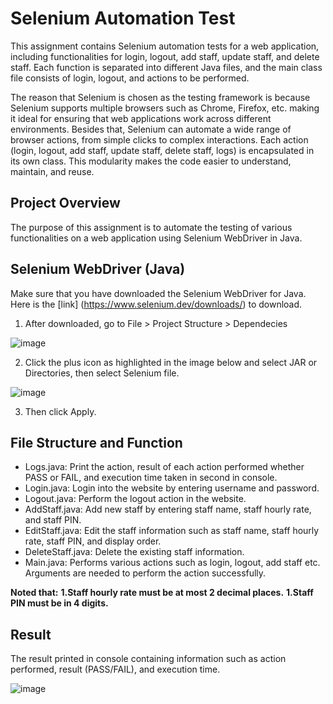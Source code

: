 # Selenium Automation Test

This assignment contains Selenium automation tests for a web application, including functionalities for login, logout, add staff, update staff, and delete staff. Each function is separated into different Java files, and the main class file consists of login, logout, and actions to be performed.

The reason that Selenium is chosen as the testing framework is because Selenium supports multiple browsers such as Chrome, Firefox, etc. making it ideal for ensuring that web applications work across different environments. Besides that, Selenium can automate a wide range of browser actions, from simple clicks to complex interactions.
Each action (login, logout, add staff, update staff, delete staff, logs) is encapsulated in its own class. This modularity makes the code easier to understand, maintain, and reuse.

## Project Overview

The purpose of this assignment is to automate the testing of various functionalities on a web application using Selenium WebDriver in Java.

## Selenium WebDriver (Java)
Make sure that you have downloaded the Selenium WebDriver for Java. Here is the [link] (https://www.selenium.dev/downloads/) to download.

1. After downloaded, go to File > Project Structure > Dependecies

![image](https://github.com/user-attachments/assets/5db81e18-be97-4c11-b879-3e594f936ee8)

2. Click the plus icon as highlighted in the image below and select JAR or Directories, then select Selenium file.

![image](https://github.com/user-attachments/assets/b680f37a-46b4-49ec-92d1-3bbce256048c)

3. Then click Apply.

## File Structure and Function

- Logs.java: Print the action, result of each action performed whether PASS or FAIL, and execution time taken in second in console.
- Login.java: Login into the website by entering username and password.
- Logout.java: Perform the logout action in the website.
- AddStaff.java: Add new staff by entering staff name, staff hourly rate, and staff PIN.
- EditStaff.java: Edit the staff information such as staff name, staff hourly rate, staff PIN, and display order. 
- DeleteStaff.java: Delete the existing staff information.
- Main.java: Performs various actions such as login, logout, add staff etc. Arguments are needed to perform the action successfully.

**Noted that:**
**1.Staff hourly rate must be at most 2 decimal places.**
**1.Staff PIN must be in 4 digits.**

## Result

The result printed in console containing information such as action performed, result  (PASS/FAIL), and execution time.

![image](https://github.com/user-attachments/assets/cb6ce785-d600-4dca-9f4b-cb02dd8ebb01)
